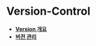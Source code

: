 <h1> Version-Control </h1>

- [**Version 개요**](https://github.com/gnarcousin/individual-test/blob/main/Version-Control/Summary.md)
- [**버전 관리**](https://github.com/gnarcousin/individual-test/blob/main/Version-Control/Version-Control.md)
